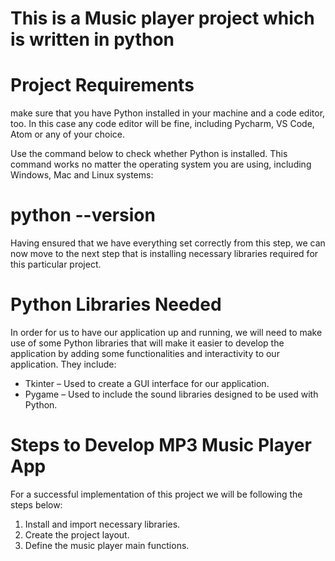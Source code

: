 # This is a Music player project which is written in python
# Project Requirements

make sure that you have Python installed in your machine and a code editor, too. In this case any code editor will be fine, including Pycharm, VS Code, Atom or any of your choice.

Use the command below to check whether Python is installed. This command works no matter the operating system you are using, including Windows, Mac and Linux systems:

# python --version
Having ensured that we have everything set correctly from this step, we can now move to the next step that is installing necessary libraries required for this particular project.

# Python Libraries Needed
In order for us to have our application up and running, we will need to make use of some Python libraries that will make it easier to develop the application by adding some functionalities and interactivity to our application. They include:

* Tkinter – Used to create a GUI interface for our application.
* Pygame – Used to include the sound libraries designed to be used with Python.

# Steps to Develop MP3 Music Player App
For a successful implementation of this project we will be following the steps below:

1. Install and import necessary libraries.
2. Create the project layout.
3. Define the music player main functions.
